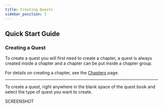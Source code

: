 ```yaml
---
title: Creating Quests
sidebar_position: 1
---
```


## Quick Start Guide

### Creating a Quest

To create a quest you will first need to create a chapter, a quest is always created inside a chapter and a chapter can
be put inside a chapter group.

For details on creating a chapter, see the [Chapters](./Chapters.md) page.

---

To create a quest, right anywhere in the blank space of the quest book and select the type of quest you want to create.

SCREENSHOT

